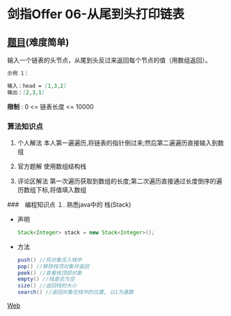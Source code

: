 # 剑指Offer 06-从尾到头打印链表

## [题目](https://leetcode-cn.com/problems/cong-wei-dao-tou-da-yin-lian-biao-lcof/)(难度简单)

输入一个链表的头节点，从尾到头反过来返回每个节点的值（用数组返回）。

~~~markdown
示例 1：

输入：head = [1,3,2]
输出：[2,3,1]
~~~

**限制** : 
0 <= 链表长度 <= 10000


### 算法知识点
1. 个人解法
本人第一遍遍历,将链表的指针倒过来;然后第二遍遍历直接输入到数组

2. 官方题解
使用数组结构栈

3. 评论区解法
第一次遍历获取到数组的长度;第二次遍历直接通过长度倒序的遍历数组下标,将值填入数组


###　编程知识点
１. 熟悉java中的 栈(Stack)

- 声明
    ~~~java
    Stack<Integer> stack = new Stack<Integer>();
    ~~~

- 方法
    ~~~java
    push() //将对象压入栈中
    pop() //移除栈顶对象并返回
    peek() //查看栈顶部对象
    empty() //栈是否为空
    size() //返回栈的大小
    search() //返回对象在栈中的位置, 以1为基数
    ~~~

[Web](https://www.runoob.com/java/java-stack-class.html)